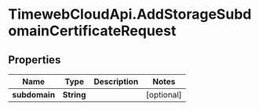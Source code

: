 # TimewebCloudApi.AddStorageSubdomainCertificateRequest

## Properties

Name | Type | Description | Notes
------------ | ------------- | ------------- | -------------
**subdomain** | **String** |  | [optional] 


